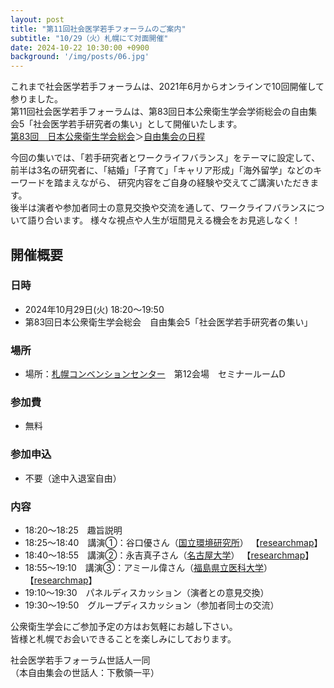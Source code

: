 ```yaml
---
layout: post
title: "第11回社会医学若手フォーラムのご案内"
subtitle: "10/29（火）札幌にて対面開催"
date: 2024-10-22 10:30:00 +0900
background: '/img/posts/06.jpg'
---
```

これまで社会医学若手フォーラムは、2021年6月からオンラインで10回開催して参りました。  
第11回社会医学若手フォーラムは、第83回日本公衆衛生学会学術総会の自由集会5「社会医学若手研究者の集い」として開催いたします。  
[第83回　日本公衆衛生学会総会](https://plaza.umin.ac.jp/jsph83/index.html)＞[自由集会の日程](https://plaza.umin.ac.jp/jsph83/download/free_meeting_schedule.pdf)

今回の集いでは、「若手研究者とワークライフバランス」をテーマに設定して、
前半は3名の研究者に、「結婚」「子育て」「キャリア形成」「海外留学」などのキーワードを踏まえながら、
研究内容をご自身の経験や交えてご講演いただきます。  
後半は演者や参加者同士の意見交換や交流を通して、ワークライフバランスについて語り合います。
様々な視点や人生が垣間見える機会をお見逃しなく！  

## 開催概要

### 日時
- 2024年10月29日(火) 18:20～19:50
- 第83回日本公衆衛生学会総会　自由集会5「社会医学若手研究者の集い」

### 場所
- 場所：[札幌コンベンションセンター](https://plaza.umin.ac.jp/jsph83/access.html)　第12会場　セミナールームD

### 参加費
- 無料

### 参加申込
- 不要（途中入退室自由）

### 内容
- 18:20～18:25　趣旨説明
- 18:25～18:40　講演①：谷口優さん（[国立環境研究所](https://www.nies.go.jp/researchers/301509.html)） 【[researchmap](https://researchmap.jp/yutaniguchi)】
- 18:40～18:55　講演②：永吉真子さん（[名古屋大学](https://profs.provost.nagoya-u.ac.jp/html/100010940_ja.html)） 【[researchmap](https://researchmap.jp/GOSE2)】
- 18:55～19:10　講演③：アミール偉さん（[福島県立医科大学](https://www.fmu.ac.jp/kenkyu/html/6024_ja.html)） 【[researchmap](https://researchmap.jp/isamuamir)】
- 19:10～19:30　パネルディスカッション（演者との意見交換）
- 19:30～19:50　グループディスカッション（参加者同士の交流）

公衆衛生学会にご参加予定の方はお気軽にお越し下さい。  
皆様と札幌でお会いできることを楽しみにしております。  

社会医学若手フォーラム世話人一同  
（本自由集会の世話人：下敷領一平）